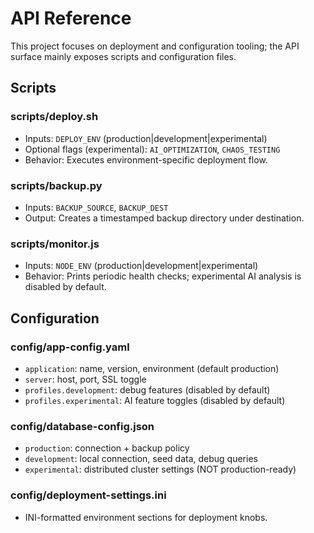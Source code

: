 # API Reference

This project focuses on deployment and configuration tooling; the API surface mainly exposes scripts and configuration files.

## Scripts

### scripts/deploy.sh
- Inputs: `DEPLOY_ENV` (production|development|experimental)
- Optional flags (experimental): `AI_OPTIMIZATION`, `CHAOS_TESTING`
- Behavior: Executes environment-specific deployment flow.

### scripts/backup.py
- Inputs: `BACKUP_SOURCE`, `BACKUP_DEST`
- Output: Creates a timestamped backup directory under destination.

### scripts/monitor.js
- Inputs: `NODE_ENV` (production|development|experimental)
- Behavior: Prints periodic health checks; experimental AI analysis is disabled by default.

## Configuration

### config/app-config.yaml
- `application`: name, version, environment (default production)
- `server`: host, port, SSL toggle
- `profiles.development`: debug features (disabled by default)
- `profiles.experimental`: AI feature toggles (disabled by default)

### config/database-config.json
- `production`: connection + backup policy
- `development`: local connection, seed data, debug queries
- `experimental`: distributed cluster settings (NOT production-ready)

### config/deployment-settings.ini
- INI-formatted environment sections for deployment knobs.
